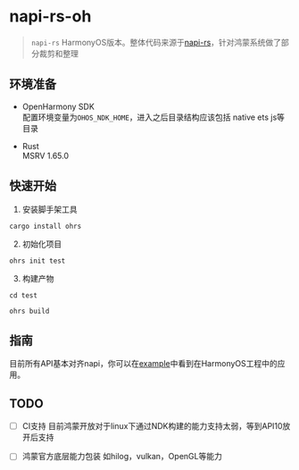 # napi-rs-oh

> `napi-rs` HarmonyOS版本。整体代码来源于[napi-rs](https://github.com/napi-rs/napi-rs)，针对鸿蒙系统做了部分裁剪和整理

## 环境准备

- OpenHarmony SDK    
  配置环境变量为`OHOS_NDK_HOME`，进入之后目录结构应该包括 native ets js等目录

- Rust    
  MSRV 1.65.0

## 快速开始

1. 安装脚手架工具

```shell
cargo install ohrs
```

2. 初始化项目

```shell
ohrs init test
```

3. 构建产物

```shell
cd test

ohrs build
```

## 指南

目前所有API基本对齐napi，你可以在[example](https://github.com/ohos-rs/example)中看到在HarmonyOS工程中的应用。

## TODO
- [ ] CI支持
目前鸿蒙开放对于linux下通过NDK构建的能力支持太弱，等到API10放开后支持

- [ ] 鸿蒙官方底层能力包装
如hilog，vulkan，OpenGL等能力
